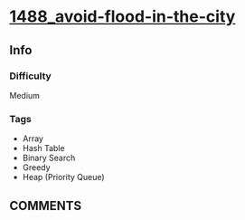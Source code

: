 # [1488_avoid-flood-in-the-city](https://leetcode.com/problems/avoid-flood-in-the-city)

## Info

### Difficulty

Medium

### Tags

- Array
- Hash Table
- Binary Search
- Greedy
- Heap (Priority Queue)

## __COMMENTS__

> 
